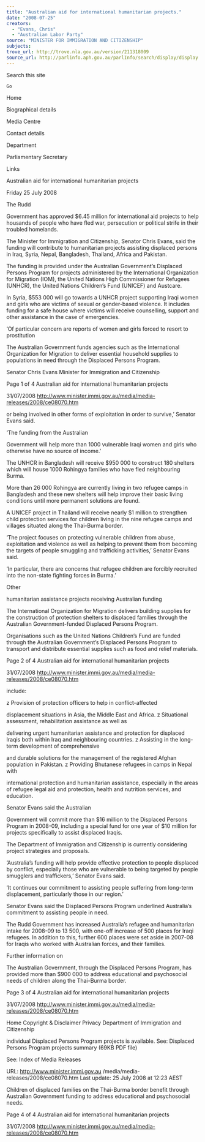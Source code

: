 ```yaml
---
title: "Australian aid for international humanitarian projects."
date: "2008-07-25"
creators:
  - "Evans, Chris"
  - "Australian Labor Party"
source: "MINISTER FOR IMMIGRATION AND CITIZENSHIP"
subjects:
trove_url: http://trove.nla.gov.au/version/211318009
source_url: http://parlinfo.aph.gov.au/parlInfo/search/display/display.w3p;query=Id%3A%22media/pressrel/MA5R6%22
---
```


 Search this site  

    Go

 Home

 Biographical details 

 Media Centre 

 Contact details 

 Department 

 Parliamentary Secretary 

 Links 

 Australian aid for international humanitarian  projects 

 Friday 25 July 2008 

 The Rudd 

 Government has approved $6.45 million for international aid  projects to help housands of people who have fled war,  persecution or political strife in their troubled homelands. 

 The Minister for Immigration and Citizenship, Senator Chris  Evans, said the funding will contribute to humanitarian projects  assisting displaced persons in Iraq, Syria, Nepal, Bangladesh,  Thailand, Africa and Pakistan. 

 The funding is provided under the Australian Government’s  Displaced Persons Program for projects administered by the  International Organization for Migration (IOM), the United Nations  High Commissioner for Refugees (UNHCR), the United Nations  Children’s Fund (UNICEF) and Austcare.    

 In Syria, $553 000 will go towards a UNHCR project supporting  Iraqi women and girls who are victims of sexual or gender-based  violence. It includes funding for a safe house where victims will  receive counselling, support and other assistance in the case of  emergencies. 

 ‘Of  particular  concern  are reports  of women  and girls  forced to  resort to  prostitution 

 The Australian Government funds agencies such as the  International Organization for Migration to deliver essential  household supplies to populations in need through the  Displaced Persons Program. 

 Senator Chris Evans  Minister for Immigration and Citizenship 

 Page 1 of 4 Australian aid for international humanitarian projects

 31/07/2008 http://www.minister.immi.gov.au/media/media-releases/2008/ce08070.htm

 or being  involved in  other forms  of  exploitation  in order to  survive,’  Senator  Evans said.  

 ‘The  funding  from the  Australian 

 Government will help more than 1000 vulnerable Iraqi women and  girls who otherwise have no source of income.’ 

 The UNHCR in Bangladesh will receive $950 000 to construct 180  shelters which will house 1000 Rohingya families who have fled  neighbouring Burma.  

 More than 26 000 Rohingya are currently living in two refugee  camps in Bangladesh and these new shelters will help improve  their basic living conditions until more permanent solutions are  found. 

 A UNICEF project in Thailand will receive nearly $1 million to  strengthen child protection services for children living in the nine  refugee camps and villages situated along the Thai-Burma border. 

 ‘The project focuses on protecting vulnerable children from abuse,  exploitation and violence as well as helping to prevent them from  becoming the targets of people smuggling and trafficking  activities,’ Senator Evans said. 

 ‘In  particular,  there are  concerns  that refugee  children are  forcibly  recruited  into the  non-state  fighting  forces in  Burma.’ 

 Other 

 humanitarian assistance projects receiving Australian funding 

 The International Organization for Migration delivers  building supplies for the construction of protection shelters  to displaced families through the Australian Government-funded Displaced Persons Program. 

 Organisations such as the United Nations Children’s Fund  are funded through the Australian Government’s Displaced  Persons Program to transport and distribute essential  supplies such as food and relief materials. 

 Page 2 of 4 Australian aid for international humanitarian projects

 31/07/2008 http://www.minister.immi.gov.au/media/media-releases/2008/ce08070.htm

 include: 

  z Provision of protection officers to help in conflict-affected 

  displacement situations in Asia, the Middle East and Africa.   z Situational assessment, rehabilitation assistance as well as 

  delivering urgent humanitarian assistance and protection for  displaced Iraqis both within Iraq and neighbouring countries.   z Assisting in the long-term development of comprehensive 

  and durable solutions for the management of the registered  Afghan population in Pakistan.   z Providing Bhutanese refugees in camps in Nepal with 

  international protection and humanitarian assistance,  especially in the areas of refugee legal aid and protection,  health and nutrition services, and education.  

  Senator  Evans said  the  Australian 

  Government will commit more than $16 million to the Displaced  Persons Program in 2008-09, including a special fund for one year  of $10 million for projects specifically to assist displaced Iraqis.  

  The Department of Immigration and Citizenship is currently  considering project strategies and proposals. 

  ‘Australia’s funding will help provide effective protection to people  displaced by conflict, especially those who are vulnerable to being  targeted by people smugglers and traffickers,’ Senator Evans said. 

  ‘It continues our commitment to assisting people suffering from  long-term displacement, particularly those in our region.’ 

  Senator Evans said the Displaced Persons Program underlined  Australia’s commitment to assisting people in need. 

  The Rudd Government has increased Australia’s refugee and  humanitarian intake for 2008-09 to 13 500, with one-off increase of  500 places for Iraqi refugees. In addition to this, further 600 places  were set aside in 2007-08 for Iraqis who worked with Australian  forces, and their families.  

  Further  information  on 

  The Australian Government, through the Displaced  Persons Program, has provided more than $900 000 to  address educational and psychosocial needs of children  along the Thai-Burma border.  

  Page 3 of 4 Australian aid for international humanitarian projects

  31/07/2008 http://www.minister.immi.gov.au/media/media-releases/2008/ce08070.htm

  Home  Copyright & Disclaimer  Privacy  Department of Immigration and Citizenship   

  individual  Displaced  Persons  Program  projects is  available.  See:  Displaced  Persons  Program  projects  summary  (69KB PDF  file) 

  

  

  

  

  

  

  

  

  

  See:  Index of Media Releases 

  URL: http://www.minister.immi.gov.au /media/media-releases/2008/ce08070.htm   Last update: 25 July 2008 at 12:23 AEST  

  Children of displaced families on the Thai-Burma border  benefit through Australian Government funding to address  educational and psychosocial needs. 

  Page 4 of 4 Australian aid for international humanitarian projects

  31/07/2008 http://www.minister.immi.gov.au/media/media-releases/2008/ce08070.htm

